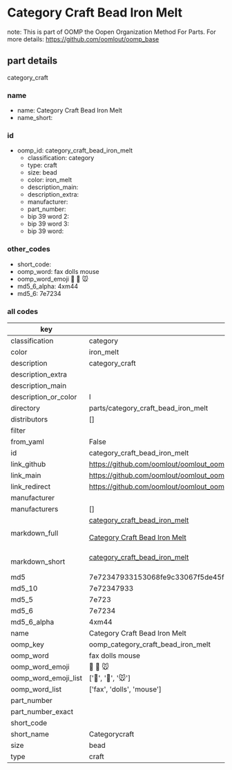 # Category Craft Bead Iron Melt  

note: This is part of OOMP the Oopen Organization Method For Parts. For more details: https://github.com/oomlout/oomp_base

##  part details
  



category_craft



### name
* name: Category Craft Bead Iron Melt
* name_short: 
### id
* oomp_id: category_craft_bead_iron_melt
  * classification: category
  * type: craft
  * size: bead
  * color: iron_melt
  * description_main: 
  * description_extra: 
  * manufacturer: 
  * part_number: 
  * bip 39 word 2: 
  * bip 39 word 3: 
  * bip 39 word: 

### other_codes
* short_code: 
* oomp_word: fax dolls mouse
* oomp_word_emoji :fax: :dolls: :mouse:
* md5_6_alpha: 4xm44
* md5_6: 7e7234









### all codes 
| key | value |  
| --- | --- |  
| classification | category |  
| color | iron_melt |  
| description | category_craft |  
| description_extra |  |  
| description_main |  |  
| description_or_color | I  |  
| directory | parts/category_craft_bead_iron_melt |  
| distributors | [] |  
| filter |  |  
| from_yaml | False |  
| id | category_craft_bead_iron_melt |  
| link_github | https://github.com/oomlout/oomlout_oomp_version_1_messy/tree/main/parts/category_craft_bead_iron_melt |  
| link_main | https://github.com/oomlout/oomlout_oomp_version_1_messy/tree/main/parts/category_craft_bead_iron_melt |  
| link_redirect | https://github.com/oomlout/oomlout_oomp_version_1_messy/tree/main/parts/category_craft_bead_iron_melt |  
| manufacturer |  |  
| manufacturers | [] |  
| markdown_full | [category_craft_bead_iron_melt](none)<br>[](none)<br>[Category Craft Bead Iron Melt](none)<br><br> |  
| markdown_short | [category_craft_bead_iron_melt](none)<br><br> |  
| md5 | 7e72347933153068fe9c33067f5de45f |  
| md5_10 | 7e72347933 |  
| md5_5 | 7e723 |  
| md5_6 | 7e7234 |  
| md5_6_alpha | 4xm44 |  
| name | Category Craft Bead Iron Melt |  
| oomp_key | oomp_category_craft_bead_iron_melt |  
| oomp_word | fax dolls mouse |  
| oomp_word_emoji | :fax: :dolls: :mouse: |  
| oomp_word_emoji_list | [':fax:', ':dolls:', ':mouse:'] |  
| oomp_word_list | ['fax', 'dolls', 'mouse'] |  
| part_number |  |  
| part_number_exact |  |  
| short_code |  |  
| short_name | Categorycraft |  
| size | bead |  
| type | craft |  
